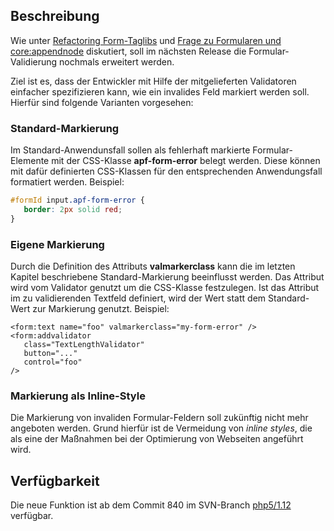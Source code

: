 ## Beschreibung

Wie unter [Refactoring
Form-Taglibs](http://forum.adventure-php-framework.org/de/viewtopic.php?f=10&t=168&start=15)
und [Frage zu Formularen und
core:appendnode](http://forum.adventure-php-framework.org/de/viewtopic.php?f=5&t=264)
diskutiert, soll im nächsten Release die Formular-Validierung nochmals
erweitert werden.

Ziel ist es, dass der Entwickler mit Hilfe der mitgelieferten
Validatoren einfacher spezifizieren kann, wie ein invalides Feld
markiert werden soll. Hierfür sind folgende Varianten vorgesehen:

### Standard-Markierung

Im Standard-Anwendunsfall sollen als fehlerhaft markierte
Formular-Elemente mit der CSS-Klasse **apf-form-error** belegt werden.
Diese können mit dafür definierten CSS-Klassen für den entsprechenden
Anwendungsfall formatiert werden. Beispiel:

``` css
#formId input.apf-form-error {
   border: 2px solid red;
}
```

### Eigene Markierung

Durch die Definition des Attributs **valmarkerclass** kann die im
letzten Kapitel beschriebene Standard-Markierung beeinflusst werden. Das
Attribut wird vom Validator genutzt um die CSS-Klasse festzulegen. Ist
das Attribut im zu validierenden Textfeld definiert, wird der Wert statt
dem Standard-Wert zur Markierung genutzt. Beispiel:

``` html4strict
<form:text name="foo" valmarkerclass="my-form-error" />
<form:addvalidator
   class="TextLengthValidator"
   button="..."
   control="foo"
/>
```

### Markierung als Inline-Style

Die Markierung von invaliden Formular-Feldern soll zukünftig nicht mehr
angeboten werden. Grund hierfür ist de Vermeidung von *inline styles*,
die als eine der Maßnahmen bei der Optimierung von Webseiten angeführt
wird.

## Verfügbarkeit

Die neue Funktion ist ab dem Commit 840 im SVN-Branch
[php5/1.12](http://adventurephpfra.svn.sourceforge.net/viewvc/adventurephpfra/branches/php5/1.12/)
verfügbar.